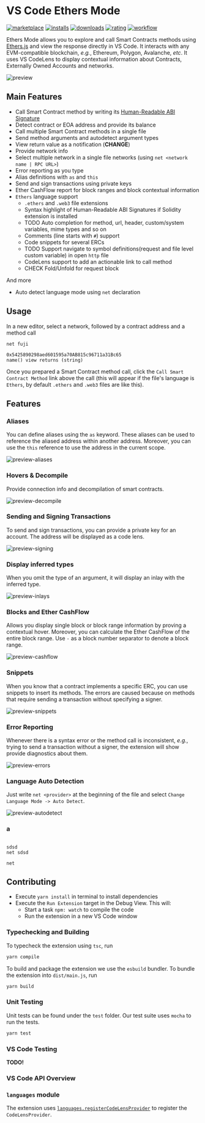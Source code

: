 # VS Code Ethers Mode

[![marketplace](https://vsmarketplacebadges.dev/version-short/acuarica.ethers-mode.svg)](https://marketplace.visualstudio.com/items?itemName=acuarica.ethers-mode)
[![installs](https://vsmarketplacebadges.dev/installs/acuarica.ethers-mode.svg)](https://marketplace.visualstudio.com/items?itemName=acuarica.ethers-mode)
[![downloads](https://vsmarketplacebadges.dev/downloads/acuarica.ethers-mode.svg)](https://marketplace.visualstudio.com/items?itemName=acuarica.ethers-mode)
[![rating](https://vsmarketplacebadges.dev/rating-star/acuarica.ethers-mode.svg)](https://marketplace.visualstudio.com/items?itemName=acuarica.ethers-mode)
[![workflow](https://github.com/acuarica/vscode-ethers/actions/workflows/main.yaml/badge.svg)](https://github.com/acuarica/vscode-ethers/actions)

Ethers Mode allows you to explore and call Smart Contracts methods using [Ethers.js](https://docs.ethers.io/v5/) and view the response directly in VS Code.
It interacts with any EVM-compatible blockchain, _e.g._, Ethereum, Polygon, Avalanche, _etc_.
It uses VS CodeLens to display contextual information about Contracts, Externally Owned Accounts and networks.

![preview](https://user-images.githubusercontent.com/4592980/166147485-ae00599b-d6c0-456b-9777-0a42706cbf9a.gif)

## Main Features

- Call Smart Contract method by writing its [Human-Readable ABI Signature](https://blog.ricmoo.com/human-readable-contract-abis-in-ethers-js-141902f4d917)
- Detect contract or EOA address and provide its balance
- Call multiple Smart Contract methods in a single file
- Send method arguments and autodetect argument types
- View return value as a notification (**CHANGE**)
- Provide network info
- Select multiple network in a single file networks (using `net <network name | RPC URL>`)
- Error reporting as you type
- Alias definitions with `as` and `this`
- Send and sign transactions using private keys
- Ether CashFlow report for block ranges and block contextual information
- `Ethers` language support
  - `.ethers` and `.web3` file extensions
  - Syntax highlight of Human-Readable ABI Signatures if Solidity extension is installed
  - TODO Auto completion for method, url, header, custom/system variables, mime types and so on
  - Comments (line starts with `#`) support
  - Code snippets for several ERCs
  - TODO Support navigate to symbol definitions(request and file level custom variable) in open `http` file
  - CodeLens support to add an actionable link to call method
  - CHECK Fold/Unfold for request block

And more

- Auto detect language mode using `net` declaration

## Usage

In a new editor, select a network, followed by a contract address and a method call

```ethers
net fuji

0x5425890298aed601595a70AB815c96711a31Bc65
name() view returns (string)
```

Once you prepared a Smart Contract method call,
click the `Call Smart Contract Method` link above the call
(this will appear if the file's language is `Ethers`, by default `.ethers` and `.web3` files are like this).

## Features

### Aliases

You can define aliases using the `as` keyword.
These aliases can be used to reference the aliased address within another address.
Moreover, you can use the `this` reference to use the address in the current scope.

![preview-aliases](https://user-images.githubusercontent.com/4592980/166147504-f41a8a57-e628-4ab2-8503-e93eece2406b.gif)

### Hovers & Decompile

Provide connection info and decompilation of smart contracts.

![preview-decompile](https://user-images.githubusercontent.com/4592980/166395723-64519b4a-2648-4e05-aeab-3f2a1c6c3226.gif)

### Sending and Signing Transactions

To send and sign transactions,
you can provide a private key for an account.
The address will be displayed as a code lens.

![preview-signing](https://user-images.githubusercontent.com/4592980/166147513-e9670847-92b1-4380-84b7-d6c03b51e0d4.gif)

### Display inferred types

When you omit the type of an argument, it will display an inlay with the inferred type.

![preview-inlays](https://user-images.githubusercontent.com/4592980/166147364-ddbd652d-e284-4927-85d1-5b92e61c1c1b.gif)

### Blocks and Ether CashFlow

Allows you display single block or block range information by proving a contextual hover.
Moreover, you can calculate the Ether CashFlow of the entire block range.
Use `-` as a block number separator to denote a block range.

![preview-cashflow](https://user-images.githubusercontent.com/4592980/169706483-10d8a1b1-1af1-470f-b76d-35d6dbf6ac05.gif)

### Snippets

When you know that a contract implements a specific ERC,
you can use snippets to insert its methods.
The errors are caused because on methods that require sending a transaction without specifying a signer.

![preview-snippets](https://user-images.githubusercontent.com/4592980/166147529-7302d0bb-a0bd-469c-9f39-3c4b96ab5157.gif)

### Error Reporting

Whenever there is a syntax error or the method call is inconsistent, _e.g._, trying to send a transaction without a signer, the extension will show provide diagnostics about them.

![preview-errors](https://user-images.githubusercontent.com/4592980/166147549-e28da62b-1376-4ee3-97f2-88c511fcb00f.gif)

### Language Auto Detection

Just write `net <provider>` at the beginning of the file and select
`Change Language Mode -> Auto Detect`.

![preview-autodetect](https://user-images.githubusercontent.com/4592980/166147557-c7e516d3-caa9-40bb-821c-d530bf17915c.gif)

### a

```ethers

sdsd
net sdsd

net
```

## Contributing

- Execute `yarn install` in terminal to install dependencies
- Execute the `Run Extension` target in the Debug View.
  This will:
  - Start a task `npm: watch` to compile the code
  - Run the extension in a new VS Code window

### Typechecking and Building

To typecheck the extension using `tsc`, run

```sh
yarn compile
```

To build and package the extension we use the `esbuild` bundler.
To bundle the extension into `dist/main.js`, run

```sh
yarn build
```

### Unit Testing

Unit tests can be found under the `test` folder.
Our test suite uses `mocha` to run the tests.

```sh
yarn test
```

### VS Code Testing

**TODO!**

### VS Code API Overview

### `languages` module

The extension uses [`languages.registerCodeLensProvider`](https://code.visualstudio.com/api/references/vscode-api#languages.registerCodeLensProvider)
to register the `CodeLensProvider`.
